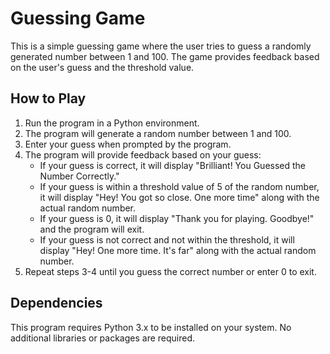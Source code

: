 # Guessing Game

This is a simple guessing game where the user tries to guess a randomly generated number between 1 and 100. The game provides feedback based on the user's guess and the threshold value.

## How to Play

1. Run the program in a Python environment.
2. The program will generate a random number between 1 and 100.
3. Enter your guess when prompted by the program.
4. The program will provide feedback based on your guess:
   - If your guess is correct, it will display "Brilliant! You Guessed the Number Correctly."
   - If your guess is within a threshold value of 5 of the random number, it will display "Hey! You got so close. One more time" along with the actual random number.
   - If your guess is 0, it will display "Thank you for playing. Goodbye!" and the program will exit.
   - If your guess is not correct and not within the threshold, it will display "Hey! One more time. It's far" along with the actual random number.
5. Repeat steps 3-4 until you guess the correct number or enter 0 to exit.

## Dependencies

This program requires Python 3.x to be installed on your system. No additional libraries or packages are required.




